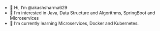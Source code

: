 - 👋 Hi, I’m @akashsharma629
- 👀 I’m interested in Java, Data Structure and Algorithms, SpringBoot and Microservices
- 🌱 I’m currently learning Microservices, Docker and Kubernetes.

<!---
akashsharma629/akashsharma629 is a ✨ special ✨ repository because its `README.md` (this file) appears on your GitHub profile.
You can click the Preview link to take a look at your changes.
--->
